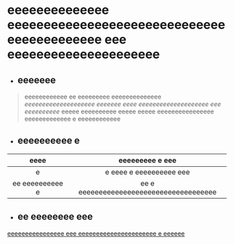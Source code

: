 # eeeeeeeeeeeeee eeeeeeeeeeeeeeeeeeeeeeeeeeeeeeeeeeeeeeeeeee eee eeeeeeeeeeeeeeeeeeeee
- ## eeeeeee
 > eeeeeeeeeeee ee eeeeeeeee eeeeeeeeeeeeee *_*eeeeeeeeeeeeeeeeeeee eeeeeee eeee eeeeeeeeeeeeeeeeeeee eee eeeeeeeeee*_* eeeee eeeeeeeeee
 eeeee eeeee eeeeeeeeeeeeeeee eeeeeeeeeeeee e eeeeeeeeeeee
- ## eeeeeeeeee e

 | eeee |eeeeeeeee e eee|
 | :----: | :----------: |
 | e | e eeee e eeeeeeeeee eee|
 |ee eeeeeeeeee e | ee e eeeeeeeeeeeeeeeeeeeeeeeeeeeeeeeeee |
 
- ## ee eeeeeeee eee
[eeeeeeeeeeeeeeee eee eeeeeeeeeeeeeeeeeeeeee e eeeeee](http://e.ee)
